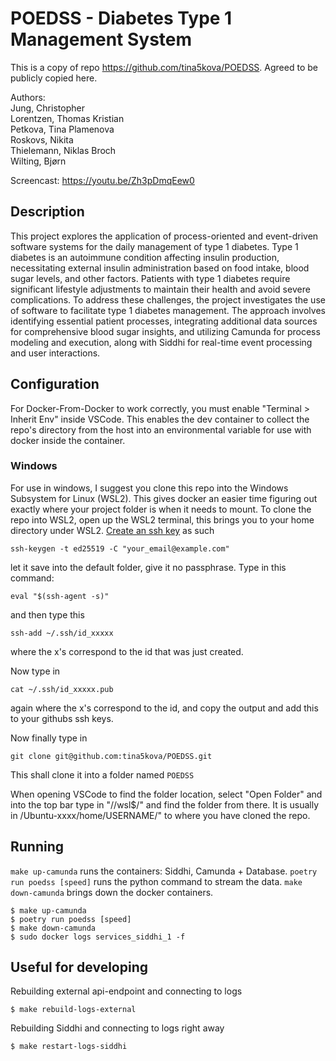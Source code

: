 # POEDSS - Diabetes Type 1 Management System
This is a copy of repo https://github.com/tina5kova/POEDSS. Agreed to be publicly copied here.

Authors:<br>
Jung, Christopher <br>
Lorentzen, Thomas Kristian <br>
Petkova, Tina Plamenova <br>
Roskovs, Nikita <br>
Thielemann, Niklas Broch <br>
Wilting, Bjørn <br>

Screencast: https://youtu.be/Zh3pDmqEew0

## Description
This project explores the application of process-oriented and event-driven software systems for the daily management of type 1 diabetes. Type 1 diabetes is an autoimmune condition affecting insulin production, necessitating external insulin administration based on food intake, blood sugar levels, and other factors. Patients with type 1 diabetes require significant lifestyle adjustments to maintain their health and avoid severe complications. To address these challenges, the project investigates the use of software to facilitate type 1 diabetes management. The approach involves identifying essential patient processes, integrating additional data sources for comprehensive blood sugar insights, and utilizing Camunda for process modeling and execution, along with Siddhi for real-time event processing and user interactions.


## Configuration
For Docker-From-Docker to work correctly, you must enable "Terminal > Inherit Env" inside VSCode. This enables the dev container to collect the repo's directory from the host into an environmental variable for use with docker inside the container.

### Windows
For use in windows, I suggest you clone this repo into the Windows Subsystem for Linux (WSL2). This gives docker an easier time figuring out exactly where your project folder is when it needs to mount.
To clone the repo into WSL2, open up the WSL2 terminal, this brings you to your home directory under WSL2. [Create an ssh key](https://docs.github.com/en/authentication/connecting-to-github-with-ssh) as such 
```
ssh-keygen -t ed25519 -C "your_email@example.com"
```

let it save into the default folder, give it no passphrase.
Type in this command: 
```
eval "$(ssh-agent -s)"
```
and then type this 
```
ssh-add ~/.ssh/id_xxxxx
```
where the x's correspond to the id that was just created.

Now type in
```
cat ~/.ssh/id_xxxxx.pub
```
again where the x's correspond to the id, and copy the output and add this to your githubs ssh keys.

Now finally type in
```
git clone git@github.com:tina5kova/POEDSS.git 
```
This shall clone it into a folder named ` POEDSS `

  When opening VSCode to find the folder location, select "Open Folder" and into the top bar type in "//wsl$/" and find the folder from there. It is usually in /Ubuntu-xxxx/home/USERNAME/" to where you have cloned the repo.

## Running

`make up-camunda` runs the containers: Siddhi, Camunda + Database. 
`poetry run poedss [speed]` runs the python command to stream the data. 
`make down-camunda` brings down the docker containers.

``` 
$ make up-camunda
$ poetry run poedss [speed]
$ make down-camunda
$ sudo docker logs services_siddhi_1 -f
```

## Useful for developing

Rebuilding external api-endpoint and connecting to logs
```
$ make rebuild-logs-external
```

Rebuilding Siddhi and connecting to logs right away
```
$ make restart-logs-siddhi
```
